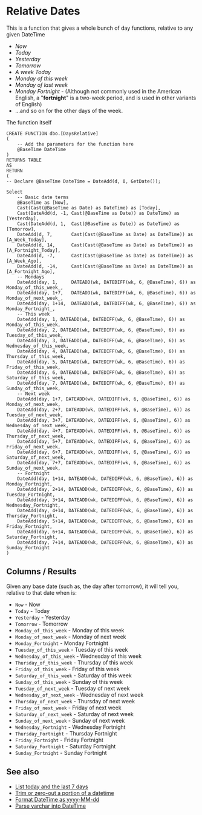 # Relative Dates

This is a function that gives a whole bunch of day functions, relative to any given DateTime

- *Now*
- *Today*
- *Yesterday*
- *Tomorrow*
- *A week Today*
- *Monday of this week*
- *Monday of last week*
- *Monday Fortnight* - (Although not commonly used in the American English, a "**fortnight**" is a two-week period, and is used in other variants of English)
- ...and so on for the other days of the week.


The function itself


	CREATE FUNCTION dbo.[DaysRelative]
	(
		-- Add the parameters for the function here
		@BaseTime DateTime
	)
	RETURNS TABLE
	AS
	RETURN
	(
	-- Declare @BaseTime DateTime = DateAdd(d, 0, GetDate());

	Select
		-- Basic date terms
		@BaseTime as [Now],
		Cast(Cast(@BaseTime as Date) as DateTime) as [Today],
		Cast(DateAdd(d, -1, Cast(@BaseTime as Date)) as DateTime) as [Yesterday],
		Cast(DateAdd(d, 1,	Cast(@BaseTime as Date)) as DateTime) as [Tomorrow],
		DateAdd(d, 7, 		Cast(Cast(@BaseTime as Date) as DateTime)) as [A_Week_Today],
		DateAdd(d, 14, 		Cast(Cast(@BaseTime as Date) as DateTime)) as [A_Fortnight_Today],
		DateAdd(d, -7, 		Cast(Cast(@BaseTime as Date) as DateTime)) as [A_Week_Ago],
		DateAdd(d, -14, 	Cast(Cast(@BaseTime as Date) as DateTime)) as [A_Fortnight_Ago],
		-- Mondays
		DateAdd(day, 1, 	DATEADD(wk, DATEDIFF(wk, 6, @BaseTime), 6)) as Monday_of_this_week_,
		DateAdd(day, 1+7, 	DATEADD(wk, DATEDIFF(wk, 6, @BaseTime), 6)) as Monday_of_next_week_,
		DateAdd(day, 1+14, 	DATEADD(wk, DATEDIFF(wk, 6, @BaseTime), 6)) as Monday_Fortnight_,
		-- This week
		DateAdd(day, 1, DATEADD(wk, DATEDIFF(wk, 6, @BaseTime), 6)) as Monday_of_this_week,
		DateAdd(day, 2, DATEADD(wk, DATEDIFF(wk, 6, @BaseTime), 6)) as Tuesday_of_this_week,
		DateAdd(day, 3, DATEADD(wk, DATEDIFF(wk, 6, @BaseTime), 6)) as Wednesday_of_this_week,
		DateAdd(day, 4, DATEADD(wk, DATEDIFF(wk, 6, @BaseTime), 6)) as Thursday_of_this_week,
		DateAdd(day, 5, DATEADD(wk, DATEDIFF(wk, 6, @BaseTime), 6)) as Friday_of_this_week,
		DateAdd(day, 6, DATEADD(wk, DATEDIFF(wk, 6, @BaseTime), 6)) as Saturday_of_this_week,
		DateAdd(day, 7, DATEADD(wk, DATEDIFF(wk, 6, @BaseTime), 6)) as Sunday_of_this_week,
		-- Next week
		DateAdd(day, 1+7, DATEADD(wk, DATEDIFF(wk, 6, @BaseTime), 6)) as Monday_of_next_week,
		DateAdd(day, 2+7, DATEADD(wk, DATEDIFF(wk, 6, @BaseTime), 6)) as Tuesday_of_next_week,
		DateAdd(day, 3+7, DATEADD(wk, DATEDIFF(wk, 6, @BaseTime), 6)) as Wednesday_of_next_week,
		DateAdd(day, 4+7, DATEADD(wk, DATEDIFF(wk, 6, @BaseTime), 6)) as Thursday_of_next_week,
		DateAdd(day, 5+7, DATEADD(wk, DATEDIFF(wk, 6, @BaseTime), 6)) as Friday_of_next_week,
		DateAdd(day, 6+7, DATEADD(wk, DATEDIFF(wk, 6, @BaseTime), 6)) as Saturday_of_next_week,
		DateAdd(day, 7+7, DATEADD(wk, DATEDIFF(wk, 6, @BaseTime), 6)) as Sunday_of_next_week,
		-- Fortnight
		DateAdd(day, 1+14, DATEADD(wk, DATEDIFF(wk, 6, @BaseTime), 6)) as Monday_Fortnight,
		DateAdd(day, 2+14, DATEADD(wk, DATEDIFF(wk, 6, @BaseTime), 6)) as Tuesday_Fortnight,
		DateAdd(day, 3+14, DATEADD(wk, DATEDIFF(wk, 6, @BaseTime), 6)) as Wednesday_Fortnight,
		DateAdd(day, 4+14, DATEADD(wk, DATEDIFF(wk, 6, @BaseTime), 6)) as Thursday_Fortnight,
		DateAdd(day, 5+14, DATEADD(wk, DATEDIFF(wk, 6, @BaseTime), 6)) as Friday_Fortnight,
		DateAdd(day, 6+14, DATEADD(wk, DATEDIFF(wk, 6, @BaseTime), 6)) as Saturday_Fortnight,
		DateAdd(day, 7+14, DATEADD(wk, DATEDIFF(wk, 6, @BaseTime), 6)) as Sunday_Fortnight
	)

## Columns / Results

Given any base date (such as, the day after tomorrow), it will tell you, relative to that date when is:

- `Now` - Now
- `Today` - Today
- `Yesterday` - Yesterday
- `Tomorrow` - Tomorrow
- `Monday_of_this_week` - Monday of this week
- `Monday_of_next_week` - Monday of next week
- `Monday_Fortnight` - Monday Fortnight
- `Tuesday_of_this_week` - Tuesday of this week
- `Wednesday_of_this_week` - Wednesday of this week
- `Thursday_of_this_week` - Thursday of this week
- `Friday_of_this_week` - Friday of this week
- `Saturday_of_this_week` - Saturday of this week
- `Sunday_of_this_week` - Sunday of this week
- `Tuesday_of_next_week` - Tuesday of next week
- `Wednesday_of_next_week` - Wednesday of next week
- `Thursday_of_next_week` - Thursday of next week
- `Friday_of_next_week` - Friday of next week
- `Saturday_of_next_week` - Saturday of next week
- `Sunday_of_next_week` - Sunday of next week
- `Wednesday_Fortnight` - Wednesday Fortnight
- `Thursday_Fortnight` - Thursday Fortnight
- `Friday_Fortnight` - Friday Fortnight
- `Saturday_Fortnight` - Saturday Fortnight
- `Sunday_Fortnight` - Sunday Fortnight


## See also

- [List today and the last 7 days](list_every_hour_of_this_week.md)
- [Trim or zero-out a portion of a datetime](datetime_trim_hours_milliseconds.md)
- [Format DateTime as yyyy-MM-dd](format_datetime_yyyy-MM-dd.md)
- [Parse varchar into DateTime](parse_varchar_into_datetime.md)